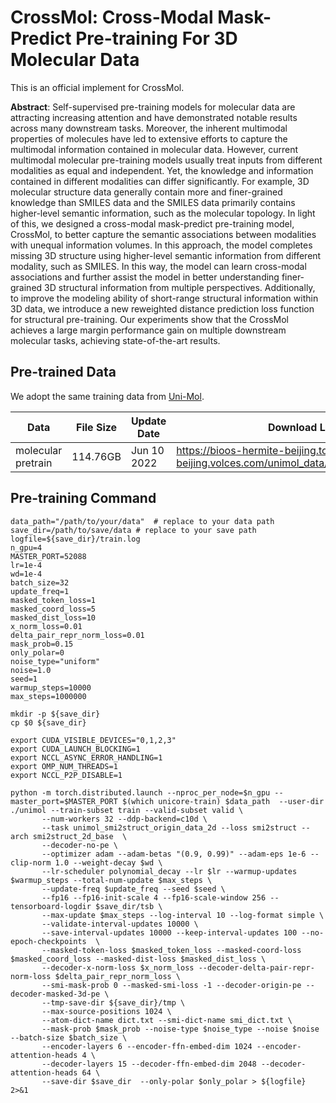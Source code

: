 CrossMol: Cross-Modal Mask-Predict Pre-training For 3D Molecular Data
===================================================================
This is an official implement for CrossMol.

**Abstract**:
Self-supervised pre-training models for molecular data are attracting increasing attention and have demonstrated notable results across many downstream tasks. Moreover, the inherent multimodal properties of molecules have led to extensive efforts to capture the multimodal information contained in molecular data. However, current multimodal molecular pre-training models usually treat inputs from different modalities as equal and independent. Yet, the knowledge and information contained in different modalities can differ significantly. For example, 3D molecular structure data generally contain more and finer-grained knowledge than SMILES data and the SMILES data primarily contains higher-level semantic information, such as the molecular topology. In light of this, we designed a cross-modal mask-predict pre-training model, CrossMol, to better capture the semantic associations between modalities with unequal information volumes. In this approach, the model completes missing 3D structure using higher-level semantic information from different modality, such as SMILES. In this way, the model can learn cross-modal associations and further assist the model in better understanding finer-grained 3D structural information from multiple perspectives. Additionally, to improve the modeling ability of short-range structural information within 3D data, we introduce a new reweighted distance prediction loss function for structural pre-training. Our experiments show that the CrossMol achieves a large margin performance gain on multiple downstream molecular tasks, achieving state-of-the-art results.

Pre-trained Data 
------------------------------

We adopt the same training data from [Uni-Mol](https://openreview.net/forum?id=6K2RM6wVqKu).


| Data                     | File Size  | Update Date | Download Link                                                                                                             | 
|--------------------------|------------| ----------- |---------------------------------------------------------------------------------------------------------------------------|
| molecular pretrain       | 114.76GB   | Jun 10 2022 |https://bioos-hermite-beijing.tos-cn-beijing.volces.com/unimol_data/pretrain/ligands.tar.gz                                |

Pre-training Command 
------------------------------

```shell
data_path="/path/to/your/data"  # replace to your data path
save_dir=/path/to/save/data # replace to your save path
logfile=${save_dir}/train.log
n_gpu=4
MASTER_PORT=52088
lr=1e-4
wd=1e-4
batch_size=32
update_freq=1
masked_token_loss=1
masked_coord_loss=5
masked_dist_loss=10
x_norm_loss=0.01
delta_pair_repr_norm_loss=0.01
mask_prob=0.15
only_polar=0
noise_type="uniform"
noise=1.0
seed=1
warmup_steps=10000
max_steps=1000000

mkdir -p ${save_dir}
cp $0 ${save_dir}

export CUDA_VISIBLE_DEVICES="0,1,2,3"
export CUDA_LAUNCH_BLOCKING=1
export NCCL_ASYNC_ERROR_HANDLING=1
export OMP_NUM_THREADS=1
export NCCL_P2P_DISABLE=1

python -m torch.distributed.launch --nproc_per_node=$n_gpu --master_port=$MASTER_PORT $(which unicore-train) $data_path  --user-dir ./unimol --train-subset train --valid-subset valid \
       --num-workers 32 --ddp-backend=c10d \
       --task unimol_smi2struct_origin_data_2d --loss smi2struct --arch smi2struct_2d_base  \
       --decoder-no-pe \
       --optimizer adam --adam-betas "(0.9, 0.99)" --adam-eps 1e-6 --clip-norm 1.0 --weight-decay $wd \
       --lr-scheduler polynomial_decay --lr $lr --warmup-updates $warmup_steps --total-num-update $max_steps \
       --update-freq $update_freq --seed $seed \
       --fp16 --fp16-init-scale 4 --fp16-scale-window 256 --tensorboard-logdir $save_dir/tsb \
       --max-update $max_steps --log-interval 10 --log-format simple \
       --validate-interval-updates 10000 \
       --save-interval-updates 10000 --keep-interval-updates 100 --no-epoch-checkpoints  \
       --masked-token-loss $masked_token_loss --masked-coord-loss $masked_coord_loss --masked-dist-loss $masked_dist_loss \
       --decoder-x-norm-loss $x_norm_loss --decoder-delta-pair-repr-norm-loss $delta_pair_repr_norm_loss \
       --smi-mask-prob 0 --masked-smi-loss -1 --decoder-origin-pe --decoder-masked-3d-pe \
       --tmp-save-dir ${save_dir}/tmp \
       --max-source-positions 1024 \
       --atom-dict-name dict.txt --smi-dict-name smi_dict.txt \
       --mask-prob $mask_prob --noise-type $noise_type --noise $noise --batch-size $batch_size \
       --encoder-layers 6 --encoder-ffn-embed-dim 1024 --encoder-attention-heads 4 \
       --decoder-layers 15 --decoder-ffn-embed-dim 2048 --decoder-attention-heads 64 \
       --save-dir $save_dir  --only-polar $only_polar > ${logfile} 2>&1
```

